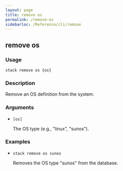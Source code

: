 ```yaml
---
layout: page
title: remove os
permalink: /remove-os
sidebarloc: /Reference/cli/remove
---
```


## remove os

### Usage

`stack remove os {os}`

### Description

Remove an OS definition from the system.

### Arguments

* `[os]`

   The OS type (e.g., "linux", "sunos").


### Examples

* `stack remove os sunos`

   Removes the OS type "sunos" from the database.



